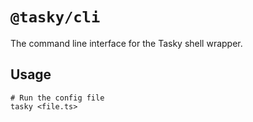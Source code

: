 # `@tasky/cli`

The command line interface for the Tasky shell wrapper.

## Usage

```
# Run the config file
tasky <file.ts>
```
